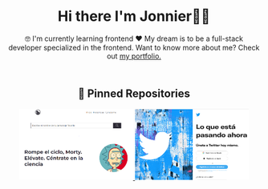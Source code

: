 <div>
 <!-- https://clumsy-sale-e51.notion.site/Hola-e30989e749dc4ed199b682c816b822c5 -->
  
<h1 align="center">
    Hi there I'm Jonnier👋🏽
      <br>
</h1>
<p align="center">
🤓 I'm currently learning frontend ❤️ My dream is to be a full-stack developer specialized in the frontend. Want to know more about me? Check out <a href="https://www.jonniermartinez.com/">my portfolio.</a>
 </p>


</div>
 
<h2 align="center">
  <br>
    📌 Pinned Repositories
</h2>

<p align="center">
  <a href="https://github.com/jonniermartinez/Rick" title="Rick and Morty | Jonnier Martinez">
     <img width="45%" src="./rick.PNG"> 
  </a>
  <a href="https://github.com/jonniermartinez/twitter-clone" title="TwitterClone | Jonnier Martinez">
     <img width="45%" src="./Diseño sin título.png"> 
  </a>
</p>
<!--
<p align="center">
  <a href="" title="">
      <img width="45%" src="">
      <img width="45%" src="">  
  </a>
</p>
-->

